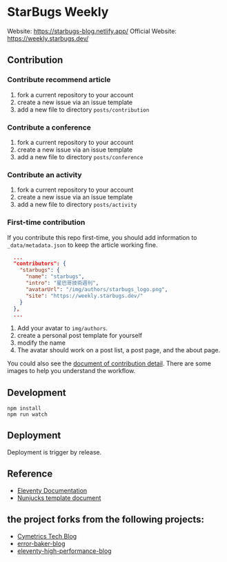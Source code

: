 # StarBugs Weekly

Website: https://starbugs-blog.netlify.app/
Official Website: https://weekly.starbugs.dev/

## Contribution

### Contribute recommend article

1. fork a current repository to your account
2. create a new issue via an issue template
3. add a new file to directory `posts/contribution`

### Contribute a conference

1. fork a current repository to your account
2. create a new issue via an issue template
3. add a new file to directory `posts/conference`

### Contribute an activity

1. fork a current repository to your account
2. create a new issue via an issue template
3. add a new file to directory `posts/activity`


### First-time contribution

If you contribute this repo first-time, you should add information to `_data/metadata.json` to keep the article working fine.

```json
  ...
  "contributors": {
    "starbugs": {
      "name": "starbugs",
      "intro": "星巴哥技術週刊",
      "avatarUrl": "/img/authors/starbugs_logo.png",
      "site": "https://weekly.starbugs.dev/"
    }
  },
  ...
```

1. Add your avatar to `img/authors`. 
2. create a personal post template for yourself
3. modify the name
4. The avatar should work on a post list, a post page, and the about page.

You could also see the [document of contribution detail](./contribution-detail.md). There are some images to help you understand the workflow.

## Development

```
npm install
npm run watch
```

## Deployment 

Deployment is trigger by release.

## Reference

- [Eleventy Documentation](https://www.11ty.dev/docs/collections/)
- [Nunjucks template document](https://mozilla.github.io/nunjucks/templating.html)

## the project forks from the following projects: 

- [Cymetrics Tech Blog](https://github.com/cymetrics/blog)
- [error-baker-blog](https://github.com/Lidemy/error-baker-blog) 
- [eleventy-high-performance-blog](https://github.com/google/eleventy-high-performance-blog)
